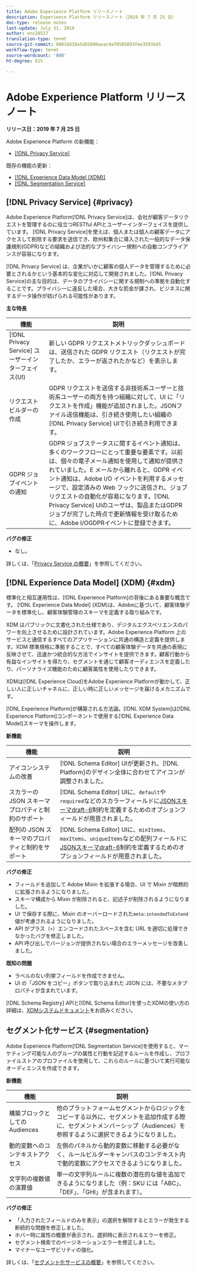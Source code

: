 ```yaml
---
title: Adobe Experience Platform リリースノート
description: Experience Platform リリースノート（2019 年 7 月 25 日）
doc-type: release notes
last-update: July 31, 2019
author: ens28527
translation-type: tm+mt
source-git-commit: 00010d38a5d05800aeac9af8505093fee3593b45
workflow-type: tm+mt
source-wordcount: '800'
ht-degree: 61%

---
```



# Adobe Experience Platform リリースノート

**リリース日：2019 年 7 月 25 日**

Adobe Experience Platform の新機能：

* [[!DNL Privacy Service]](#privacy)

既存の機能の更新：

* [[!DNL Experience Data Model (XDM)]](#xdm)
* [[!DNL Segmentation Service]](#segmentation)

## [!DNL Privacy Service] {#privacy}

Adobe Experience Platform[!DNL Privacy Service]は、会社が顧客データリクエストを管理するのに役立つRESTful APIとユーザーインターフェイスを提供しています。 [!DNL Privacy Service]を使えば、個人または個人の顧客データにアクセスして削除する要求を送信でき、欧州和集合に導入された一般的なデータ保護規則(GDPR)などの組織および法的なプライバシー規制への自動コンプライアンスが容易になります。

[!DNL Privacy Service] は、企業がいかに顧客の個人データを管理するために必要とされるかという基本的な変化に対応して開発されました。[!DNL Privacy Service]の主な目的は、データのプライバシーに関する規制への準拠を自動化することです。プライバシーに違反した場合、大きな罰金が課され、ビジネスに関するデータ操作が妨げられる可能性があります。

**主な特長**

| 機能 | 説明 |
|---|---|
| [!DNL Privacy Service] ユーザーインターフェイス(UI) | 新しい GDPR リクエストメトリックダッシュボードは、送信された GDPR リクエスト（リクエストが完了したか、エラーが返されたかなど）を表示します。 |
| リクエストビルダーの作成 | GDPR リクエストを送信する非技術系ユーザーと技術系ユーザーの両方を持つ組織に対して、UI に「リクエストを作成」機能が追加されました。JSONファイル送信機能は、引き続き使用したい組織の[!DNL Privacy Service] UIで引き続き利用できます。 |
| GDPR ジョブイベントの通知 | GDPR ジョブステータスに関するイベント通知は、多くのワークフローにとって重要な要素です。以前は、個々の電子メール通知を使用して通知が提供されていました。E メールから離れると、GDPR イベント通知は、Adobe I/O イベントを利用するメッセージで、設定済みの Web フックに送信され、ジョブリクエストの自動化が容易になります。[!DNL Privacy Service] UIのユーザは、製品またはGDPRジョブが完了した時点で更新情報を受け取るために、Adobe I/OGDPRイベントに登録できます。 |

**バグの修正**

* なし。

詳しくは、「[Privacy Service の概要](../../privacy-service/home.md)」を参照してください。

## [!DNL Experience Data Model] (XDM) {#xdm}

標準化と相互運用性は、[!DNL Experience Platform]の背後にある重要な概念です。 [!DNL Experience Data Model] (XDM)は、Adobeに基づいて、顧客体験データを標準化し、顧客体験管理のスキーマを定義する取り組みです。

XDM はパブリックに文書化された仕様であり、デジタルエクスペリエンスのパワーを向上させるために設計されています。Adobe Experience Platform 上のサービスと通信するすべてのアプリケーションに共通の構造と定義を提供します。XDM 標準規格に準拠することで、すべての顧客体験データを共通の表現に反映させて、迅速かつ統合的な方法でインサイトを提供できます。顧客行動から有益なインサイトを得たり、セグメントを通じて顧客オーディエンスを定義したり、パーソナライズ機能のために顧客属性を使用したりできます。

XDMは[!DNL Experience Cloud]をAdobe Experience Platformが動かして、正しい人に正しいチャネルに、正しい時に正しいメッセージを届けるメカニズムです。

[!DNL Experience Platform]が構築される方法論。[!DNL XDM System]は[!DNL Experience Platform]コンポーネントで使用する[!DNL Experience Data Model]スキーマを操作します。

**新機能**

| 機能 | 説明 |
|---|---|
| アイコンシステムの改善 | [!DNL Schema Editor] UIが更新され、[!DNL Platform]のデザイン全体に合わせてアイコンが調整されました。 |
| スカラーの JSON スキーマプロパティと制約のサポート | [!DNL Schema Editor] UIに、`default`や`required`などのスカラーフィールドに[JSONスキーマdraft-6](https://tools.ietf.org/html/draft-wright-json-schema-01)制約を定義するためのオプションフィールドが用意されました。 |
| 配列の JSON スキーマのプロパティと制約をサポート | [!DNL Schema Editor] UIに、`minItems`、`maxItems`、`uniqueItems`などの配列フィールドに[JSONスキーマdraft-6](https://tools.ietf.org/html/draft-wright-json-schema-01)制約を定義するためのオプションフィールドが用意されました。 |

**バグの修正**

* フィールドを追加して Adobe Mixin を拡張する場合、UI で Mixin が暗黙的に拡張されるようになりました。
* スキーマ構成から Mixin が削除されると、記述子が削除されるようになりました。
* UI で保存する際に、Mixin のオーバーロードされた`meta:intendedToExtend`値が考慮されるようになりました。
* API がプラス（`+`）エンコードされたスペースを含む URL を適切に処理できなかったバグを修正しました。
* API 呼び出しでバージョンが提供されない場合のエラーメッセージを改善しました。

**既知の問題**

* ラベルのない列挙フィールドを作成できません。
* UI の「JSON をコピー」ボタンで取り込まれた JSON には、不要なメタプロパティが含まれています。

[!DNL Schema Registry] APIと[!DNL Schema Editor]を使ったXDMの使い方の詳細は、[XDMシステムドキュメント](../../xdm/home.md)をお読みください。

## セグメント化サービス {#segmentation}

Adobe Experience Platform[!DNL Segmentation Service]を使用すると、マーケティング可能な人のグループの属性と行動を記述するルールを作成し、プロファイルストアのプロファイルを使用して、これらのルールに基づいて実行可能なオーディエンスを作成できます。

**新機能**

| 機能 | 説明 |
| -----------| ---------- |
| 構築ブロックとしての Audiences | 他のプラットフォームセグメントからロジックをコピーする以外に、セグメントを追加作成する際に、セグメントメンバーシップ（Audiences）を参照するように選択できるようになりました。 |
| 動的変数へのコンテキストアクセス | 左側のパネルから動的変数に移動する必要がなく、ルールビルダーキャンバスのコンテキスト内で動的変数にアクセスできるようになりました。 |
| 文字列の複数値の演算値 | 単一の文字列ルールに複数の潜在的な値を追加できるようになりました（例：SKU には「ABC」、「DEF」、「GHI」が含まれます）。 |

**バグの修正**

* 「入力されたフィールドのみを表示」の選択を解除するとエラーが発生する断続的な問題を修正しました。
* ホバー時に属性の概要が表示され、選択時に表示されるエラーを修正。
* セグメント検索でのページネーションエラーを修正しました。
* マイナーなユーザビリティの強化。

詳しくは、「[セグメント化サービスの概要](../../segmentation/home.md)」を参照してください。